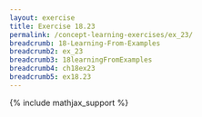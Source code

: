 ```yaml
---
layout: exercise
title: Exercise 18.23
permalink: /concept-learning-exercises/ex_23/
breadcrumb: 18-Learning-From-Examples
breadcrumb2: ex_23
breadcrumb3: 18learningFromExamples
breadcrumb4: ch18ex23
breadcrumb5: ex18.23
---
```


{% include mathjax_support %}

